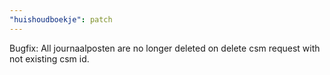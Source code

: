 ```yaml
---
"huishoudboekje": patch
---
```


Bugfix: All journaalposten are no longer deleted on delete csm request with not existing csm id.
